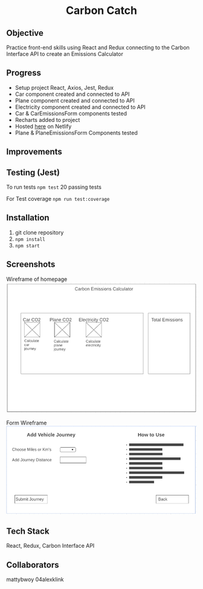 <h1 align="center">

Carbon Catch

</h1>

## Objective
Practice front-end skills using React and Redux connecting to the Carbon Interface API to create an Emissions Calculator

## Progress
 - Setup project React, Axios, Jest, Redux
 - Car component created and connected to API
 - Plane component created and connected to API
 - Electricity component created and connected to API
 - Car & CarEmissionsForm components tested
 - Recharts added to project
 - Hosted [here](https://60927c341b0e2ade3bc01b95--suspicious-perlman-b5fa2d.netlify.app/) on Netlify
 - Plane & PlaneEmissionsForm Components tested  

## Improvements

## Testing (Jest)
To run tests `npm test`
20 passing tests

For Test coverage `npm run test:coverage`


## Installation

1. git clone repository
2. `npm install`
3. `npm start`

## Screenshots
Wireframe of homepage
![Wireframe1](./src/images/Wireframe1.png)

Form Wireframe
![Wireframe2](./src/images/Wireframe2.png)

## Tech Stack

React, Redux, Carbon Interface API

## Collaborators
mattybwoy
04alexklink